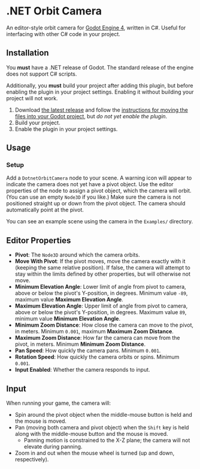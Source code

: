 # .NET Orbit Camera
An editor-style orbit camera for [Godot Engine 4](https://godotengine.org), written in C#. Useful for interfacing with other C# code in your project.

## Installation
You **must** have a .NET release of Godot. The standard release of the engine does not support C# scripts.

Additionally, you **must** build your project after adding this plugin, but before enabling the plugin in your project settings. Enabling it without building your project will not work.

1. Download [the latest release](https://github.com/wlsnmrk/godot-dotnet-orbit-camera/releases/latest) and follow the [instructions for moving the files into your Godot project](https://docs.godotengine.org/en/stable/tutorials/plugins/editor/installing_plugins.html), but _do not yet enable the plugin_.
1. Build your project.
1. Enable the plugin in your project settings.

## Usage
### Setup
Add a `DotnetOrbitCamera` node to your scene. A warning icon will appear to indicate the camera does not yet have a pivot object. Use the editor properties of the node to assign a pivot object, which the camera will orbit. (You can use an empty `Node3D` if you like.) Make sure the camera is not positioned straight up or down from the pivot object. The camera should automatically point at the pivot.

You can see an example scene using the camera in the `Examples/` directory.

## Editor Properties
* **Pivot**: The `Node3D` around which the camera orbits.
* **Move With Pivot**: If the pivot moves, move the camera exactly with it (keeping the same relative position). If false, the camera will attempt to stay within the limits defined by other properties, but will otherwise not move.
* **Minimum Elevation Angle**: Lower limit of angle from pivot to camera, above or below the pivot's Y-position, in degrees. Minimum value `-89`, maximum value **Maximum Elevation Angle**.
* **Maximum Elevation Angle**: Upper limit of angle from pivot to camera, above or below the pivot's Y-position, in degrees. Maximum value `89`, minimum value **Minimum Elevation Angle**.
* **Minimum Zoom Distance**: How close the camera can move to the pivot, in meters. Minimum `0.001`, maximum **Maximum Zoom Distance**.
* **Maximum Zoom Distance**: How far the camera can move from the pivot, in meters. Minimum **Minimum Zoom Distance**.
* **Pan Speed**: How quickly the camera pans. Minimum `0.001`.
* **Rotation Speed**: How quickly the camera orbits or spins. Minimum `0.001`.
* **Input Enabled**: Whether the camera responds to input.

## Input
When running your game, the camera will:
* Spin around the pivot object when the middle-mouse button is held and the mouse is moved.
* Pan (moving both camera and pivot object) when the `Shift` key is held along with the middle-mouse button and the mouse is moved.
    * Panning motion is constrained to the X-Z plane; the camera will not elevate during panning.
* Zoom in and out when the mouse wheel is turned (up and down, respectively).
